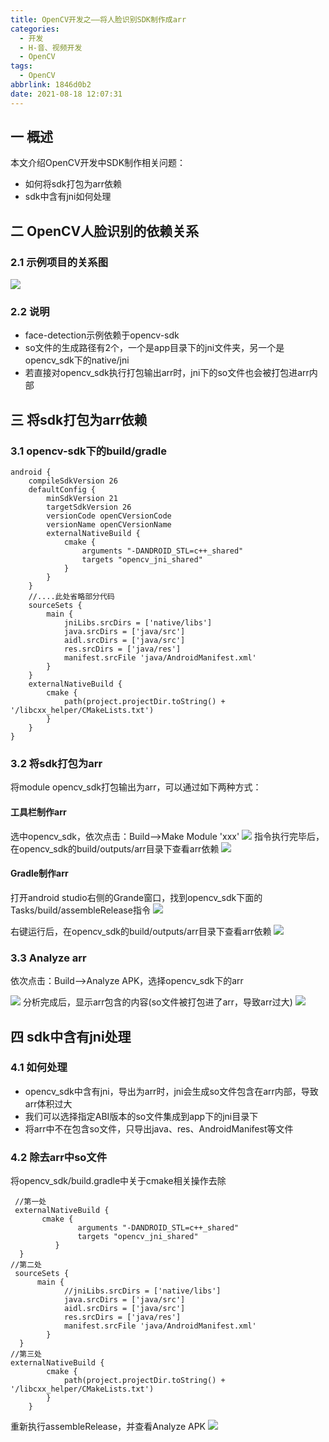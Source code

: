 ```yaml
---
title: OpenCV开发之——将人脸识别SDK制作成arr
categories:
  - 开发
  - H-音、视频开发
  - OpenCV
tags:
  - OpenCV
abbrlink: 1846d0b2
date: 2021-08-18 12:07:31
---
```

## 一 概述

本文介绍OpenCV开发中SDK制作相关问题：

* 如何将sdk打包为arr依赖
* sdk中含有jni如何处理

<!--more-->

## 二 OpenCV人脸识别的依赖关系

### 2.1 示例项目的关系图

![][1]

### 2.2 说明

* face-detection示例依赖于opencv-sdk
* so文件的生成路径有2个，一个是app目录下的jni文件夹，另一个是opencv_sdk下的native/jni
* 若直接对opencv_sdk执行打包输出arr时，jni下的so文件也会被打包进arr内部

## 三 将sdk打包为arr依赖

### 3.1 opencv-sdk下的build/gradle

```
android {
    compileSdkVersion 26
    defaultConfig {
        minSdkVersion 21
        targetSdkVersion 26
        versionCode openCVersionCode
        versionName openCVersionName
        externalNativeBuild {
            cmake {
                arguments "-DANDROID_STL=c++_shared"
                targets "opencv_jni_shared"
            }
        }
    }
    //....此处省略部分代码
    sourceSets {
        main {
            jniLibs.srcDirs = ['native/libs']
            java.srcDirs = ['java/src']
            aidl.srcDirs = ['java/src']
            res.srcDirs = ['java/res']
            manifest.srcFile 'java/AndroidManifest.xml'
        }
    }
    externalNativeBuild {
        cmake {
            path(project.projectDir.toString() + '/libcxx_helper/CMakeLists.txt')
        }
    }
}
```

### 3.2 将sdk打包为arr

将module opencv_sdk打包输出为arr，可以通过如下两种方式：

#### 工具栏制作arr

选中opencv_sdk，依次点击：Build—>Make Module 'xxx'
![][2]
指令执行完毕后，在opencv_sdk的build/outputs/arr目录下查看arr依赖
![][3]

#### Gradle制作arr
打开android studio右侧的Grande窗口，找到opencv_sdk下面的Tasks/build/assembleRelease指令
![][4]

右键运行后，在opencv_sdk的build/outputs/arr目录下查看arr依赖
![][3]

### 3.3 Analyze arr

依次点击：Build——>Analyze APK，选择opencv_sdk下的arr

![][5]
分析完成后，显示arr包含的内容(so文件被打包进了arr，导致arr过大)
![][6]

## 四  sdk中含有jni处理

### 4.1 如何处理

* opencv_sdk中含有jni，导出为arr时，jni会生成so文件包含在arr内部，导致arr体积过大
* 我们可以选择指定ABI版本的so文件集成到app下的jni目录下
* 将arr中不在包含so文件，只导出java、res、AndroidManifest等文件

### 4.2 除去arr中so文件

将opencv_sdk/build.gradle中关于cmake相关操作去除

```
 //第一处
 externalNativeBuild {
       cmake {
               arguments "-DANDROID_STL=c++_shared"
               targets "opencv_jni_shared"
          }
  }
//第二处  
 sourceSets {
      main {
            //jniLibs.srcDirs = ['native/libs']
            java.srcDirs = ['java/src']
            aidl.srcDirs = ['java/src']
            res.srcDirs = ['java/res']
            manifest.srcFile 'java/AndroidManifest.xml'
        }
  }  
//第三处
externalNativeBuild {
        cmake {
            path(project.projectDir.toString() + '/libcxx_helper/CMakeLists.txt')
        }
    }
```

重新执行assembleRelease，并查看Analyze APK
![][7]



[1]:https://raw.githubusercontent.com/PGzxc/CDN/master/blog-opencv/android-opencv-arr-project-struct.png
[2]:https://raw.githubusercontent.com/PGzxc/CDN/master/blog-opencv/android-opencv-arr-build-make.png
[3]:https://raw.githubusercontent.com/PGzxc/CDN/master/blog-opencv/android-opencv-arr-build-outputs-arr.png
[4]:https://raw.githubusercontent.com/PGzxc/CDN/master/blog-opencv/andriod-opencv-arr-gradle-assemble.png
[5]:https://raw.githubusercontent.com/PGzxc/CDN/master/blog-opencv/android-opencv-arr-analyze-apk.png
[6]:https://raw.githubusercontent.com/PGzxc/CDN/master/blog-opencv/android-opencv-arr-analyze-arr-result-abi.png
[7]:https://raw.githubusercontent.com/PGzxc/CDN/master/blog-opencv/android-opencv-arr-cmakeclean-build.png
